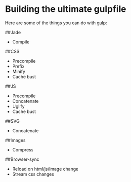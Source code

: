 # Building the ultimate gulpfile

Here are some of the things you can do with gulp:

##Jade
- Compile

##CSS
- Precompile
- Prefix
- Minify
- Cache bust

##JS
- Precompile
- Concatenate
- Uglify
- Cache bust

##SVG
- Concatenate

##Images
- Compress

##Browser-sync
- Reload on html/js/image change
- Stream css changes